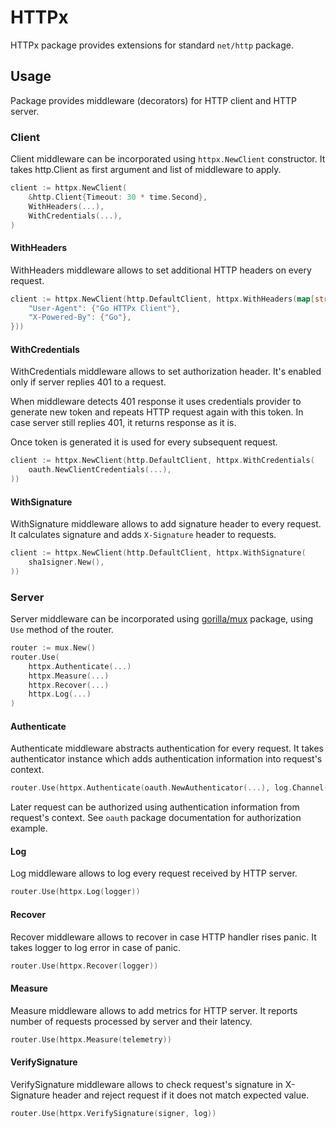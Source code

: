 # HTTPx

HTTPx package provides extensions for standard `net/http` package. 

## Usage

Package provides middleware (decorators) for HTTP client and HTTP server.

### Client

Client middleware can be incorporated using `httpx.NewClient` constructor. It takes http.Client as first argument and list of middleware to apply. 

```go
client := httpx.NewClient(
	&http.Client{Timeout: 30 * time.Second},
	WithHeaders(...),
	WithCredentials(...),	
)
```

#### WithHeaders

WithHeaders middleware allows to set additional HTTP headers on every request.

```go
client := httpx.NewClient(http.DefaultClient, httpx.WithHeaders(map[string][]string{
	"User-Agent": {"Go HTTPx Client"},
	"X-Powered-By": {"Go"},
}))
```

#### WithCredentials

WithCredentials middleware allows to set authorization header. It's enabled only if server replies 401 to a request. 

When middleware detects 401 response it uses credentials provider to generate new token and repeats HTTP request again with this token. In case server still replies 401, it returns response as it is. 

Once token is generated it is used for every subsequent request. 

```go
client := httpx.NewClient(http.DefaultClient, httpx.WithCredentials(
	oauth.NewClientCredentials(...),
))
```

#### WithSignature

WithSignature middleware allows to add signature header to every request. It calculates signature and adds `X-Signature` header to requests.

```go
client := httpx.NewClient(http.DefaultClient, httpx.WithSignature(
	sha1signer.New(),
))
```

### Server

Server middleware can be incorporated using [gorilla/mux](https://github.com/gorilla/mux) package, using `Use` method of the router.

```go
router := mux.New()
router.Use(
	httpx.Authenticate(...)
	httpx.Measure(...)
	httpx.Recover(...)
	httpx.Log(...)
)

```

#### Authenticate

Authenticate middleware abstracts authentication for every request. It takes authenticator instance which adds authentication information into request's context. 

```go
router.Use(httpx.Authenticate(oauth.NewAuthenticator(...), log.Channel("http")))
```

Later request can be authorized using authentication information from request's context. See `oauth` package documentation for authorization example.

#### Log

Log middleware allows to log every request received by HTTP server.

```go
router.Use(httpx.Log(logger))
```

#### Recover

Recover middleware allows to recover in case HTTP handler rises panic. It takes logger to log error in case of panic.

```go
router.Use(httpx.Recover(logger))
```

#### Measure

Measure middleware allows to add metrics for HTTP server. It reports number of requests processed by server and their latency.

```go
router.Use(httpx.Measure(telemetry))
```

#### VerifySignature

VerifySignature middleware allows to check request's signature in X-Signature header and reject request if it does not match expected value.

```go
router.Use(httpx.VerifySignature(signer, log))
```

